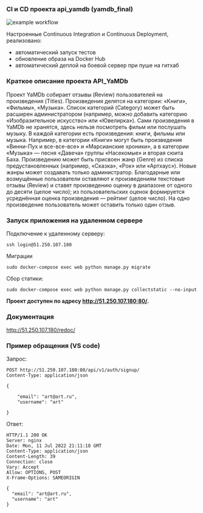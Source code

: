 ### CI и CD проекта api_yamdb (yamdb_final)
![example workflow](https://github.com/2artem/yamdb_final/actions/workflows/yamdb_workflow.yml/badge.svg)

Настроенные Continuous Integration и Continuous Deployment, реализовано:
- автоматический запуск тестов
- обновление образа на Docker Hub
- автоматический деплой на боевой сервер при пуше на гитхаб

### Краткое описание проекта API_YaMDb
Проект YaMDb собирает отзывы (Review) пользователей на произведения (Titles). 
Произведения делятся на категории: «Книги», «Фильмы», «Музыка». Список категорий (Category) может быть расширен администратором (например, можно добавить категорию «Изобразительное искусство» или «Ювелирка»).
Сами произведения в YaMDb не хранятся, здесь нельзя посмотреть фильм или послушать музыку.
В каждой категории есть произведения: книги, фильмы или музыка. Например, в категории «Книги» могут быть произведения «Винни-Пух и все-все-все» и «Марсианские хроники», а в категории «Музыка» — песня «Давеча» группы «Насекомые» и вторая сюита Баха.
Произведению может быть присвоен жанр (Genre) из списка предустановленных (например, «Сказка», «Рок» или «Артхаус»). Новые жанры может создавать только администратор.
Благодарные или возмущённые пользователи оставляют к произведениям текстовые отзывы (Review) и ставят произведению оценку в диапазоне от одного до десяти (целое число); из пользовательских оценок формируется усреднённая оценка произведения — рейтинг (целое число). На одно произведение пользователь может оставить только один отзыв.

### Запуск приложения на удаленном сервере
Подключение к удаленному серверу:
```
ssh login@51.250.107.180
```
Миграции
```
sudo docker-compose exec web python manage.py migrate
```
Сбор статики:
```
sudo docker-compose exec web python manage.py collectstatic --no-input
```

 **Проект доступен по адресу http://51.250.107.180:80/.**

### Документация
http://51.250.107.180/redoc/

### Пример обращения (VS code)
Запрос:
```
POST http://51.250.107.180:80/api/v1/auth/signup/
Content-Type: application/json

{

    "email": "art@art.ru",
    "username": "art"

}
```
Ответ:
```
HTTP/1.1 200 OK
Server: nginx
Date: Mon, 11 Jul 2022 21:11:18 GMT
Content-Type: application/json
Content-Length: 39
Connection: close
Vary: Accept
Allow: OPTIONS, POST
X-Frame-Options: SAMEORIGIN

{
  "email": "art@art.ru",
  "username": "art"
}
```
